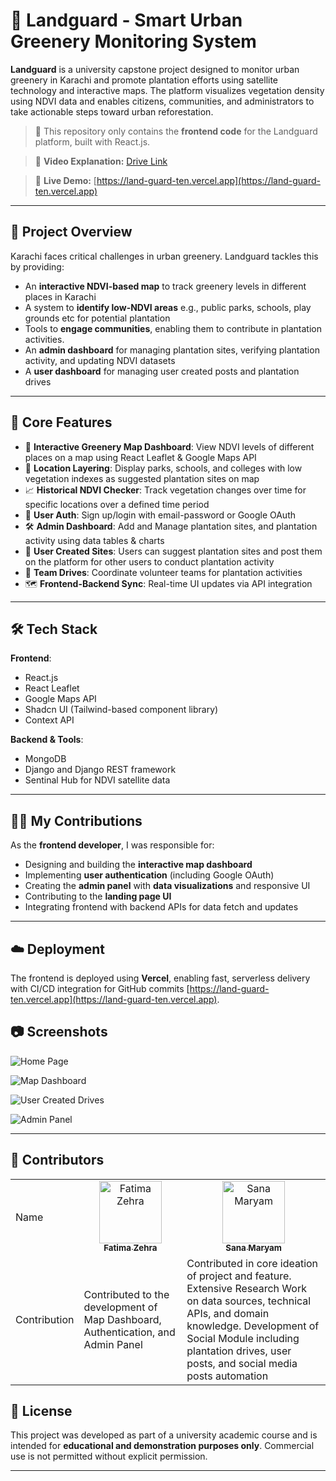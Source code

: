 # 🌱 Landguard - Smart Urban Greenery Monitoring System

**Landguard** is a university capstone project designed to monitor urban greenery in Karachi and promote plantation efforts using satellite technology and interactive maps. The platform visualizes vegetation density using NDVI data and enables citizens, communities, and administrators to take actionable steps toward urban reforestation.

> 🧭 This repository only contains the **frontend code** for the Landguard platform, built with React.js.

> 🔗 **Video Explanation:** [Drive Link](https://drive.google.com/file/d/1PjABPE79m8jAi2XgkuRoHvQHOqFlv73g/view?usp=sharing)

> 🔗 **Live Demo:** [https://land-guard-ten.vercel.app](https://land-guard-ten.vercel.app)

---

## 🚀 Project Overview

Karachi faces critical challenges in urban greenery. Landguard tackles this by providing:
- An **interactive NDVI-based map** to track greenery levels in different places in Karachi
- A system to **identify low-NDVI areas** e.g., public parks, schools, play grounds etc for potential plantation
- Tools to **engage communities**, enabling them to contribute in plantation activities.
- An **admin dashboard** for managing plantation sites, verifying plantation activity, and updating NDVI datasets
- A **user dashboard** for managing user created posts and plantation drives

---

## 🧩 Core Features

- 📍 **Interactive Greenery Map Dashboard**: View NDVI levels of different places on a map using React Leaflet & Google Maps API
- 🏫 **Location Layering**: Display parks, schools, and colleges with low vegetation indexes as suggested plantation sites on map
- 📈 **Historical NDVI Checker**: Track vegetation changes over time for specific locations over a defined time period
- 🔐 **User Auth**: Sign up/login with email-password or Google OAuth
- 🛠️ **Admin Dashboard**: Add and Manage plantation sites, and plantation activity using data tables & charts
- 🌿 **User Created Sites**: Users can suggest plantation sites and post them on the platform for other users to conduct plantation activity
- 👥 **Team Drives**: Coordinate volunteer teams for plantation activities
- 🗺️ **Frontend-Backend Sync**: Real-time UI updates via API integration

---

## 🛠️ Tech Stack

**Frontend**:
- React.js
- React Leaflet
- Google Maps API
- Shadcn UI (Tailwind-based component library)
- Context API

**Backend & Tools**:
- MongoDB
- Django and Django REST framework
- Sentinal Hub for NDVI satellite data

---

## 👨‍💻 My Contributions

As the **frontend developer**, I was responsible for:
- Designing and building the **interactive map dashboard**
- Implementing **user authentication** (including Google OAuth)
- Creating the **admin panel** with **data visualizations** and responsive UI
- Contributing to the **landing page UI**
- Integrating frontend with backend APIs for data fetch and updates

---
## ☁️ Deployment

The frontend is deployed using **Vercel**, enabling fast, serverless delivery with CI/CD integration for GitHub commits [https://land-guard-ten.vercel.app](https://land-guard-ten.vercel.app).

## 📷 Screenshots
![Home Page](https://github.com/user-attachments/assets/864ab085-3d3f-4eba-b7a0-0eac78324d03)

![Map Dashboard](https://github.com/user-attachments/assets/ad59c17b-5034-4986-bf10-81326a28ea87)

![User Created Drives](https://github.com/user-attachments/assets/ddab7b49-4396-4e36-8d13-c29a5e55143f)

![Admin Panel](https://github.com/user-attachments/assets/5030fe55-0952-42a6-a95e-ebf029538d2b)

---
## 👥 Contributors

<table>
  <tr>
    <td>
      Name
    </td>
    <td align="center">
      <a href="https://github.com/FZehra1512">
        <img src="https://avatars.githubusercontent.com/FZehra1512" width="100px;" alt="Fatima Zehra"/>
        <br />
        <sub><b>Fatima Zehra</b></sub>
      </a>
      <br />
    </td>
    <td align="center">
      <a href="https://github.com/Sana-Maryam90">
        <img src="https://avatars.githubusercontent.com/Sana-Maryam90" width="100px;" alt="Sana Maryam"/>
        <br />
        <sub><b>Sana Maryam</b></sub>
      </a>
      <br />
    </td>
  </tr>
  <tr>
    <td>
      Contribution
    </td>
    <td>Contributed to the development of Map Dashboard, Authentication, and Admin Panel</td>
    <td>Contributed in core ideation of project and feature. Extensive Research Work on data sources, technical APIs, and domain knowledge. Development of Social Module including plantation drives, user posts, and social media posts automation</td>
  </tr>
</table>


## 📄 License

This project was developed as part of a university academic course and is intended for **educational and demonstration purposes only**. Commercial use is not permitted without explicit permission.

---

